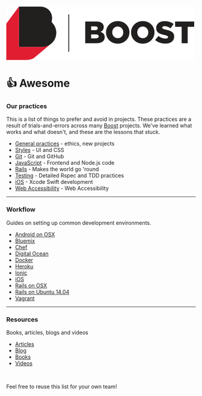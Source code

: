 ![Boost Logo](https://raw.githubusercontent.com/boost/awesome/master/images/logo.png)
# :thumbsup: Awesome

### Our practices
This is a list of things to prefer and avoid in projects. These practices are a result of trials-and-errors across many [Boost] projects. We've learned what works and what doesn't, and these are the lessons that stuck.

- [General practices](practices/) - ethics, new projects
- [Styles](practices/design.md) - UI and CSS
- [Git](practices/git.md) - Git and GitHub
- [JavaScript](practices/javascript.md) - Frontend and Node.js code
- [Rails](practices/rails.md) - Makes the world go 'round
- [Testing](practices/testing.md) - Detailed Rspec and TDD practices
- [iOS](practices/ios.md) - Xcode Swift development
- [Web Accessibility](practices/web-accessibility.md) - Web Accessibility

----

### Workflow
Guides on setting up common development environments.

- [Android on OSX](workflow/android-osx.md)
- [Bluemix](workflow/bluemix.md)
- [Chef](workflow/chef.md)
- [Digital Ocean](workflow/digitalocean.md)
- [Docker](workflow/docker.md)
- [Heroku](workflow/heroku.md)
- [Ionic](workflow/ionic.md)
- [iOS](workflow/ios.md)
- [Rails on OSX](workflow/rails-osx.md)
- [Rails on Ubuntu 14.04](workflow/rails-ubuntu1404.md)
- [Vagrant](workflow/vagrant.md)

----

### Resources
Books, articles, blogs and videos

- [Articles](resources/articles.md)
- [Blog](resources/blog.md)
- [Books](resources/books.md)
- [Videos](resources/videos.md)


[Boost]: http://boost.co.nz

<br>

Feel free to reuse this list for your own team!
